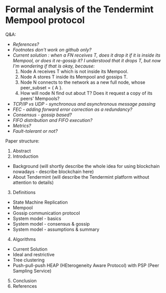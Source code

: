 # Formal analysis of the Tendermint Mempool protocol

Q&A:
- *References?*
- *Footnotes don't work on github only?*
- *Current solution : when a FN receives T, does it drop it if it is inside its Mempool, or does it re-gossip it? I understood that it drops T, but now I'm wondering if that is okay, because:*
  1. Node A receives T which is not inside its Mempool.
  2. Node A stores T inside its Mempool and gossips T.
  3. Node N connects to the network as a new full node, whose peer_subset = { A }.
  4. How will node N find out about T? Does it request a copy of its peers' Mempools?
- *TCP/IP vs UDP - synchronous and asynchronous message passing*
- *FEC - adding forward error correction as a redundancy?*
- *Consensus - gossip based?*
- *FIFO distribution and FIFO execution?*
- *Metrics?*
- *Fault-tolerant or not?*

Paper structure:
1. Abstract
2. Introduction
* Background (will shortly describe the whole idea for using blockchain nowadays - describe blockchain here)
* About Tendermint (will describe the Tendermint platform without attention to details)
3. Definitions
* State Machine Replication
* Mempool
* Gossip communication protocol
* System model - basics
* System model - consensus & gossip
* System model - assumptions & summary
4. Algorithms
* Current Solution
* Ideal and restrictive
* Tree clustering
* Push-pull-push HEAP (HEterogeneity Aware Protocol) with PSP (Peer Sampling Service)

5. Conclusion
6. References
